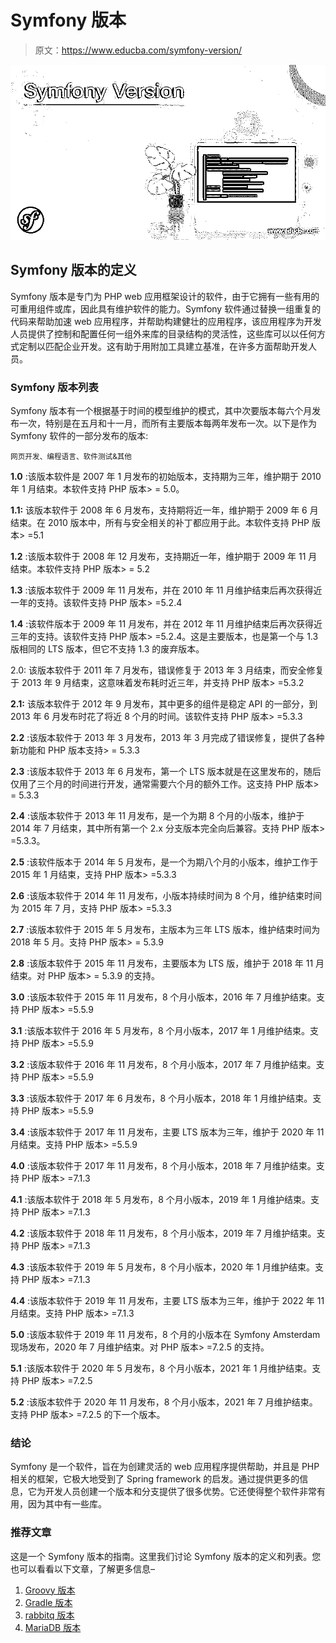 # Symfony 版本

> 原文：<https://www.educba.com/symfony-version/>

![Symfony Version](img/fedc1386ec8110fd31e14ffb14a55e25.png)



## Symfony 版本的定义

Symfony 版本是专门为 PHP web 应用框架设计的软件，由于它拥有一些有用的可重用组件或库，因此具有维护软件的能力。Symfony 软件通过替换一组重复的代码来帮助加速 web 应用程序，并帮助构建健壮的应用程序，该应用程序为开发人员提供了控制和配置任何一组外来库的目录结构的灵活性，这些库可以以任何方式定制以匹配企业开发。这有助于用附加工具建立基准，在许多方面帮助开发人员。

### Symfony 版本列表

Symfony 版本有一个根据基于时间的模型维护的模式，其中次要版本每六个月发布一次，特别是在五月和十一月，而所有主要版本每两年发布一次。以下是作为 Symfony 软件的一部分发布的版本:

<small>网页开发、编程语言、软件测试&其他</small>

**1.0** :该版本软件是 2007 年 1 月发布的初始版本，支持期为三年，维护期于 2010 年 1 月结束。本软件支持 PHP 版本> = 5.0。

**1.1:** 该版本软件于 2008 年 6 月发布，支持期将近一年，维护期于 2009 年 6 月结束。在 2010 版本中，所有与安全相关的补丁都应用于此。本软件支持 PHP 版本> =5.1

**1.2** :该版本软件于 2008 年 12 月发布，支持期近一年，维护期于 2009 年 11 月结束。本软件支持 PHP 版本> = 5.2

**1.3** :该版本软件于 2009 年 11 月发布，并在 2010 年 11 月维护结束后再次获得近一年的支持。该软件支持 PHP 版本> =5.2.4

**1.4** :该软件版本于 2009 年 11 月发布，并在 2012 年 11 月维护结束后再次获得近三年的支持。该软件支持 PHP 版本> =5.2.4。这是主要版本，也是第一个与 1.3 版相同的 LTS 版本，但它不支持 1.3 的废弃版本。

2.0: 该版本软件于 2011 年 7 月发布，错误修复于 2013 年 3 月结束，而安全修复于 2013 年 9 月结束，这意味着发布耗时近三年，并支持 PHP 版本> =5.3.2

**2.1:** 该版本软件于 2012 年 9 月发布，其中更多的组件是稳定 API 的一部分，到 2013 年 6 月发布时花了将近 8 个月的时间。该软件支持 PHP 版本> =5.3.3

**2.2** :该版本软件于 2013 年 3 月发布，2013 年 3 月完成了错误修复，提供了各种新功能和 PHP 版本支持> = 5.3.3

**2.3** :该版本软件于 2013 年 6 月发布，第一个 LTS 版本就是在这里发布的，随后仅用了三个月的时间进行开发，通常需要六个月的额外工作。这支持 PHP 版本> = 5.3.3

**2.4** :该版本软件于 2013 年 11 月发布，是一个为期 8 个月的小版本，维护于 2014 年 7 月结束，其中所有第一个 2.x 分支版本完全向后兼容。支持 PHP 版本> =5.3.3。

**2.5** :该软件版本于 2014 年 5 月发布，是一个为期八个月的小版本，维护工作于 2015 年 1 月结束，支持 PHP 版本> =5.3.3

**2.6** :该版本软件于 2014 年 11 月发布，小版本持续时间为 8 个月，维护结束时间为 2015 年 7 月，支持 PHP 版本> =5.3.3

**2.7** :该版本软件于 2015 年 5 月发布，主版本为三年 LTS 版本，维护结束时间为 2018 年 5 月。支持 PHP 版本> = 5.3.9

**2.8** :该版本软件于 2015 年 11 月发布，主要版本为 LTS 版，维护于 2018 年 11 月结束。对 PHP 版本> = 5.3.9 的支持。

**3.0** :该版本软件于 2015 年 11 月发布，8 个月小版本，2016 年 7 月维护结束。支持 PHP 版本> =5.5.9

**3.1** :该版本软件于 2016 年 5 月发布，8 个月小版本，2017 年 1 月维护结束。支持 PHP 版本> =5.5.9

**3.2** :该版本软件于 2016 年 11 月发布，8 个月小版本，2017 年 7 月维护结束。支持 PHP 版本> =5.5.9

**3.3** :该版本软件于 2017 年 6 月发布，8 个月小版本，2018 年 1 月维护结束。支持 PHP 版本> =5.5.9

**3.4** :该版本软件于 2017 年 11 月发布，主要 LTS 版本为三年，维护于 2020 年 11 月结束。支持 PHP 版本> =5.5.9

**4.0** :该版本软件于 2017 年 11 月发布，8 个月小版本，2018 年 7 月维护结束。支持 PHP 版本> =7.1.3

**4.1** :该版本软件于 2018 年 5 月发布，8 个月小版本，2019 年 1 月维护结束。支持 PHP 版本> =7.1.3

**4.2** :该版本软件于 2018 年 11 月发布，8 个月小版本，2019 年 7 月维护结束。支持 PHP 版本> =7.1.3

**4.3** :该版本软件于 2019 年 5 月发布，8 个月小版本，2020 年 1 月维护结束。支持 PHP 版本> =7.1.3

**4.4** :该版本软件于 2019 年 11 月发布，主要 LTS 版本为三年，维护于 2022 年 11 月结束。支持 PHP 版本> =7.1.3

**5.0** :该版本软件于 2019 年 11 月发布，8 个月的小版本在 Symfony Amsterdam 现场发布，2020 年 7 月维护结束。对 PHP 版本> =7.2.5 的支持。

**5.1** :该版本软件于 2020 年 5 月发布，8 个月小版本，2021 年 1 月维护结束。支持 PHP 版本> =7.2.5

**5.2** :该版本软件于 2020 年 11 月发布，8 个月小版本，2021 年 7 月维护结束。支持 PHP 版本> =7.2.5 的下一个版本。

### 结论

Symfony 是一个软件，旨在为创建灵活的 web 应用程序提供帮助，并且是 PHP 相关的框架，它极大地受到了 Spring framework 的启发。通过提供更多的信息，它为开发人员创建一个版本和分支提供了很多优势。它还使得整个软件非常有用，因为其中有一些库。

### 推荐文章

这是一个 Symfony 版本的指南。这里我们讨论 Symfony 版本的定义和列表。您也可以看看以下文章，了解更多信息–

1.  [Groovy 版本](https://www.educba.com/groovy-version/)
2.  [Gradle 版本](https://www.educba.com/gradle-version/)
3.  [rabbitq 版本](https://www.educba.com/rabbitmq-version/)
4.  [MariaDB 版本](https://www.educba.com/mariadb-versions/)





